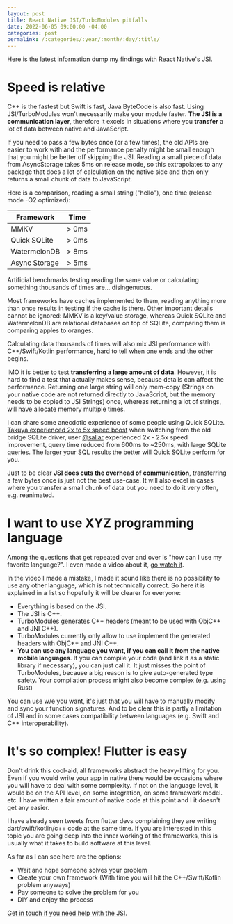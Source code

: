 ```yaml
---
layout: post
title: React Native JSI/TurboModules pitfalls
date: 2022-06-05 09:00:00 -04:00
categories: post
permalink: /:categories/:year/:month/:day/:title/
---
```


Here is the latest information dump my findings with React Native's JSI.

# Speed is relative

C++ is the fastest but Swift is fast, Java ByteCode is also fast. Using JSI/TurboModules won't necessarily make your module faster. **The JSI is a communication layer**, therefore it excels in situations where you **transfer** a lot of data between native and JavaScript.

If you need to pass a few bytes once (or a few times), the old APIs are easier to work with and the performance penalty might be small enough that you might be better off skipping the JSI. Reading a small piece of data from AsyncStorage takes 5ms on release mode, so this extrapolates to any package that does a lot of calculation on the native side and then only returns a small chunk of data to JavaScript.

Here is a comparison, reading a small string ("hello"), one time (release mode -O2 optimized):

| Framework     | Time  |
| ------------- | ----- |
| MMKV          | > 0ms |
| Quick SQLite  | > 0ms |
| WatermelonDB  | > 8ms |
| Async Storage | > 5ms |

Artificial benchmarks testing reading the same value or calculating something thousands of times are... disingenuous.

Most frameworks have caches implemented to them, reading anything more than once results in testing if the cache is there. Other important details cannot be ignored: MMKV is a key/value storage, whereas Quick SQLite and WatermelonDB are relational databases on top of SQLite, comparing them is comparing apples to oranges.

Calculating data thousands of times will also mix JSI performance with C++/Swift/Kotlin performance, hard to tell when one ends and the other begins.

IMO it is better to test **transferring a large amount of data**. However, it is hard to find a test that actually makes sense, because details can affect the performance. Returning one large string will only mem-copy (Strings on your native code are not returned directly to JavaScript, but the memory needs to be copied to JSI Strings) once, whereas returning a lot of strings, will have allocate memory multiple times.

I can share some anecdotic experience of some people using Quick SQLite. [Takuya experienced 2x to 5x speed boost](https://dev.to/craftzdog/a-performant-way-to-use-pouchdb7-on-react-native-in-2022-24ej) when switching from the old bridge SQLite driver, user [@sallar](https://twitter.com/sallar) experienced 2x - 2.5x speed improvement, query time reduced from 600ms to ~250ms, with large SQLite queries. The larger your SQL results the better will Quick SQLite perform for you.

Just to be clear **JSI does cuts the overhead of communication**, transferring a few bytes once is just not the best use-case. It will also excel in cases where you transfer a small chunk of data but you need to do it very often, e.g. reanimated.

# I want to use XYZ programming language

Among the questions that get repeated over and over is "how can I use my favorite language?". I even made a video about it, [go watch it](https://www.youtube.com/watch?v=_I6bH5_rO2k&t=178s).

In the video I made a mistake, I made it sound like there is no possibility to use any other language, which is not technically correct. So here it is explained in a list so hopefully it will be clearer for everyone:

- Everything is based on the JSI.
- The JSI is C++.
- TurboModules generates C++ headers (meant to be used with ObjC++ and JNI C++).
- TurboModules currently only allow to use implement the generated headers with ObjC++ and JNI C++.
- **You can use any language you want, if you can call it from the native mobile languages**. If you can compile your code (and link it as a static library if necessary), you can just call it. It just misses the point of TurboModules, because a big reason is to give auto-generated type safety. Your compilation process might also become complex (e.g. using Rust)

You can use w/e you want, it's just that you will have to manually modify and sync your function signatures. And to be clear this is partly a limitation of JSI and in some cases compatibility between languages (e.g. Swift and C++ interoperability).

# It's so complex! Flutter is easy

Don't drink this cool-aid, all frameworks abstract the heavy-lifting for you. Even if you would write your app in native there would be occasions where you will have to deal with some complexity. If not on the language level, it would be on the API level, on some integration, on some framework model. etc. I have written a fair amount of native code at this point and I it doesn't get any easier.

I have already seen tweets from flutter devs complaining they are writing dart/swift/kotlin/c++ code at the same time. If you are interested in this topic you are going deep into the inner working of the frameworks, this is usually what it takes to build software at this level.

As far as I can see here are the options:

- Wait and hope someone solves your problem
- Create your own framework (With time you will hit the C++/Swift/Kotlin problem anyways)
- Pay someone to solve the problem for you
- DIY and enjoy the process

[Get in touch if you need help with the JSI](mailto:ospfranco@gmail.com).
